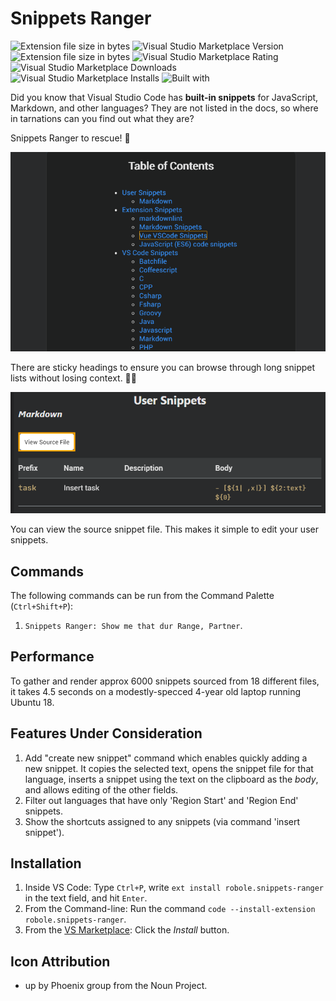 # Snippets Ranger

![Extension file size in bytes](https://img.shields.io/static/v1?logo=visual-studio-code&label=made%20for&message=VS%20Code&color=0000ff)
![Visual Studio Marketplace Version](https://img.shields.io/visual-studio-marketplace/v/robole.snippets-ranger?logo=visual-studio-code&color=ffa500)
![Extension file size in bytes](https://img.shields.io/static/v1?logo=visual-studio-code&label=size&message=355KB&color=008000)
![Visual Studio Marketplace Rating](https://img.shields.io/visual-studio-marketplace/r/robole.snippets-ranger?logo=visual-studio-code&color=brightgreen)
![Visual Studio Marketplace Downloads](https://img.shields.io/visual-studio-marketplace/d/robole.snippets-ranger?logo=visual-studio-code&color=blue)
![Visual Studio Marketplace Installs](https://img.shields.io/visual-studio-marketplace/i/robole.snippets-ranger?logo=visual-studio-code&color=blue)
![Built with](https://img.shields.io/static/v1?label=built%20with&message=sarsaparilla%20%26%20javascript&color=af0161)

Did you know that Visual Studio Code has **built-in snippets** for JavaScript, Markdown, and other languages? They are not listed in the docs, so where in tarnations can you find out what they are?

Snippets Ranger to rescue! 🤠

![demo gif](/img/screenshots/demo1.gif)

There are sticky headings to ensure you can browse through long snippet lists without losing context. 🦎🔝

![view source screenshot](/img/screenshots/view-source.png)

You can view the source snippet file. This makes it simple to edit your user snippets.

## Commands

The following commands can be run from the Command Palette (`Ctrl+Shift+P`):

1. `Snippets Ranger: Show me that dur Range, Partner`.

## Performance

To gather and render approx 6000 snippets sourced from 18 different files, it takes 4.5 seconds on a modestly-specced 4-year old laptop running Ubuntu 18.

## Features Under Consideration

1. Add "create new snippet" command which enables quickly adding a new snippet. It copies the selected text, opens the snippet file for that language, inserts a snippet using the text on the clipboard as the *body*, and allows editing of the other fields.
1. Filter out languages that have only 'Region Start' and 'Region End' snippets.
1. Show the shortcuts assigned to any snippets (via command 'insert snippet').

## Installation

1. Inside VS Code: Type `Ctrl+P`, write `ext install robole.snippets-ranger` in the text field, and hit `Enter`.
1. From the Command-line: Run the command `code --install-extension robole.snippets-ranger`.
1. From the [VS Marketplace](https://marketplace.visualstudio.com/items?itemName=robole.snippets-ranger): Click the _Install_ button.

## Icon Attribution

- up by Phoenix group from the Noun Project.
